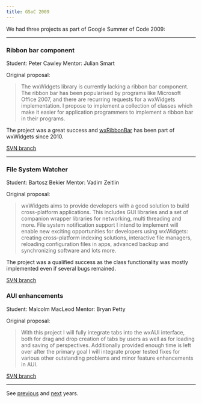 ```yaml
---
title: GSoC 2009
---
```


We had three projects as part of Google Summer of Code 2009:

----

### Ribbon bar component
Student: Peter Cawley
Mentor: Julian Smart

Original proposal:

> The wxWidgets library is currently lacking a ribbon bar component. The ribbon
> bar has been popularised by programs like Microsoft Office 2007, and there
> are recurring requests for a wxWidgets implementation. I propose to implement
> a collection of classes which make it easier for application programmers to
> implement a ribbon bar in their programs.

The project was a great success and
[wxRibbonBar](http://docs.wxwidgets.org/trunk/classwx_ribbon_bar.html) has been
part of wxWidgets since 2010.

[SVN branch](http://trac.wxwidgets.org/browser/wxWidgets/branches/SOC2009_RIBBON)

----

### File System Watcher
Student: Bartosz Bekier
Mentor: Vadim Zeitlin

Original proposal:

> wxWidgets aims to provide developers with a good solution to build
> cross-platform applications. This includes GUI libraries and a set of
> companion wrapper libraries for networking, multi threading and more. File
> system notification support I intend to implement will enable new exciting
> opportunities for developers using wxWidgets: creating cross-platform
> indexing solutions, interactive file managers, reloading configuration files
> in apps, advanced backup and synchronizing software and lots more.

The project was a qualified success as the class functionality was mostly
implemented even if several bugs remained.

[SVN branch](http://trac.wxwidgets.org/browser/wxWidgets/branches/SOC2009_FSWATCHER)

### AUI enhancements
Student: Malcolm MacLeod
Mentor: Bryan Petty

Original proposal:

> With this project I will fully integrate tabs into the wxAUI interface, both
> for drag and drop creation of tabs by users as well as for loading and saving
> of perspectives. Additionally provided enough time is left over after the
> primary goal I will integrate proper tested fixes for various other
> outstanding problems and minor feature enhancements in AUI.

[SVN branch](http://trac.wxwidgets.org/browser/wxWidgets/branches/SOC2009_AUI)

----

See [previous](../2008/) and [next](../2010/) years.
